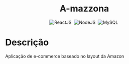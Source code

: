 <h1 align="center">A-mazzona</h1>

<div align="center">
  
![ReactJS](https://img.shields.io/badge/-ReactJS-1e272e?style=for-the-badge&logo=react)&nbsp;
![NodeJS](https://img.shields.io/badge/-NodeJS-1e272e?style=for-the-badge&logo=node.js)&nbsp;
![MySQL](https://img.shields.io/badge/-MySQL-1e272e?style=for-the-badge&logo=mysql)&nbsp;

</div>

<h1>Descrição</h1>

<p>
Aplicação de e-commerce baseado no layout da Amazon
</p>


